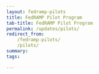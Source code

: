 ```yaml
---
layout: fedramp-pilots
title: FedRAMP Pilot Program
tab-title: FedRAMP Pilot Program
permalink: /updates/pilots/
redirect_from:
    /fedramp-pilots/
    /pilots/
summary: 
tags: 

---
```


